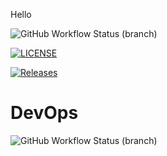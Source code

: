 Hello 

![GitHub Workflow Status (branch)](https://img.shields.io/github/actions/workflow/status/DamianFloyd/cat/main.yml?branch=master)




[![LICENSE](https://img.shields.io/github/license/DamianFloyd/sem.svg?style=flat-square)](https://github.com/DamianFloyd/sem/blob/master/LICENSE)

[![Releases](https://img.shields.io/github/release/DamianFloyd/sem/all.svg?style=flat-square)](https://github.com/DamianFloyd/sem/releases)

# DevOps
![GitHub Workflow Status (branch)](https://img.shields.io/github/actions/workflow/status/DamianFloyd/cat/main.yml?branch=develop)